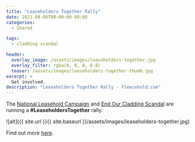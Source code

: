 ```yaml
---
title: "Leaseholders Together Rally"
date: 2021-08-06T00:00:00-00:00
categories:
  - Shared

tags:
  - cladding scandal

header:
  overlay_image: /assets/images/leaseholders-together.jpg
  overlay_filter: rgba(0, 0, 0, 0.8)
  teaser: /assets/images/leaseholders-together-thumb.jpg
excerpt: >
  Get involved.
description: "Leaseholders Together Rally - Fleecehold.com"
---
```


The [National Leasehold Campaign][nlc] and [End Our Cladding Scandal][eocs] are running a **#LeaseholdersTogether** rally.  

![alt]({{ site.url }}{{ site.baseurl }}/assets/images/leaseholders-together.jpg)

Find out more [here][nlc-promo].

[nlc]: https://nationalleaseholdcampaign.org/
[nlc-promo]: https://nationalleaseholdcampaign.org/its-back-leaseholders-together-rally-time-for-action/
[eocs]: https://endourcladdingscandal.org/
